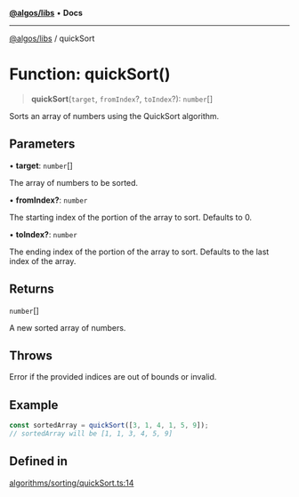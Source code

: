 [**@algos/libs**](../README.md) • **Docs**

***

[@algos/libs](../globals.md) / quickSort

# Function: quickSort()

> **quickSort**(`target`, `fromIndex`?, `toIndex`?): `number`[]

Sorts an array of numbers using the QuickSort algorithm.

## Parameters

• **target**: `number`[]

The array of numbers to be sorted.

• **fromIndex?**: `number`

The starting index of the portion of the array to sort. Defaults to 0.

• **toIndex?**: `number`

The ending index of the portion of the array to sort. Defaults to the last index of the array.

## Returns

`number`[]

A new sorted array of numbers.

## Throws

Error if the provided indices are out of bounds or invalid.

## Example

```ts
const sortedArray = quickSort([3, 1, 4, 1, 5, 9]);
// sortedArray will be [1, 1, 3, 4, 5, 9]
```

## Defined in

[algorithms/sorting/quickSort.ts:14](https://github.com/vladbasin/algos/blob/fda865971d7b618faddb3d2c9e423105a63674ca/libs/algos/src/lib/algorithms/sorting/quickSort.ts#L14)
